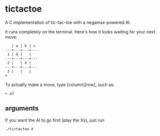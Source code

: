 # tictactoe
A C implementation of tic-tac-toe with a negamax-powered AI.

It runs completely on the terminal. Here's how it looks waiting for your next move:
```
   | a | b | c
---+---+---+---
 1 | O |   |
---+---+---+---
 2 |   | X |
---+---+---+---
 3 |   |   |
>
```

To actually make a move, type [column][row], such as:
```
> a3
```

## arguments
If you want the AI to go first (play the Xs), just run
```
./tictactoe X
```
